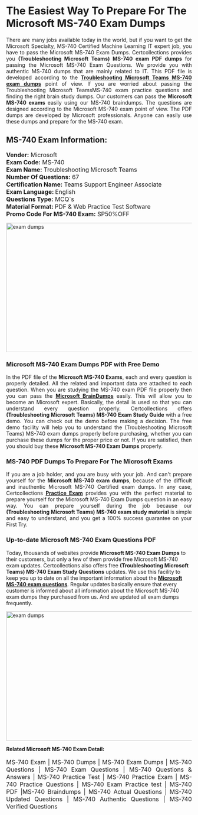 <h1>The Easiest Way To Prepare For The Microsoft MS-740 Exam Dumps</h1> <p style="text-align:justify">There are many jobs available today in the world, but if you want to get the Microsoft Specialty, MS-740 Certified Machine Learning IT expert job, you have to pass the Microsoft MS-740 Exam Dumps. Certcollections provides you <strong>(Troubleshooting Microsoft Teams) MS-740 exam PDF dumps</strong> for passing the Microsoft MS-740 Exam Questions. We provide you with authentic MS-740 dumps that are mainly related to IT. This PDF file is developed according to the <a href="https://www.certsofficial.com/microsoft/ms-740-questions"><strong>Troubleshooting Microsoft Teams MS-740 exam dumps</strong></a> point of view. If you are worried about passing the Troubleshooting Microsoft TeamsMS-740 exam practice questions and finding the right brain study dumps. Our customers can pass the <strong>Microsoft MS-740 exams </strong>easily using our MS-740 braindumps. The questions are designed according to the Microsoft MS-740 exam point of view. The PDF dumps are developed by Microsoft professionals. Anyone can easily use these dumps and prepare for the MS-740 exam.</p> <h2><strong>MS-740 Exam Information:</strong></h2> <p><span style="font-size:16px"><strong>Vender:</strong> Microsoft<br /> <strong>Exam Code:</strong> MS-740<br /> <strong>Exam Name:</strong> Troubleshooting Microsoft Teams<br /> <strong>Number Of Questions:</strong> 67<br /> <strong>Certification Name:</strong> Teams Support Engineer Associate<br /> <strong>Exam Language: </strong>English<br /> <strong>Questions Type:</strong> MCQ`s<br /> <strong>Material Format: </strong>PDF & Web Practice Test Software<br /> <strong>Promo Code For MS-740 Exam:</strong> SP50%OFF</span></p> <p><a href="https://www.certsofficial.com/microsoft/ms-740-questions" rel="no-follow"><img alt="exam dumps" src="https://www.certcollections.com/uploads/content/certsofficial.jpg" style="height:350px; width:750px" /></a></p> <h3><strong>Microsoft MS-740 Exam Dumps PDF with Free Demo</strong></h3> <p style="text-align:justify">In the PDF file of the <strong>Microsoft MS-740 Exams</strong>, each and every question is properly detailed. All the related and important data are attached to each question. When you are studying the MS-740 exam PDF file properly then you can pass the <a href="https://www.certsofficial.com/microsoft-dumps"><strong>Microsoft BrainDumps</strong></a> easily. This will allow you to become an Microsoft expert. Basically, the detail is used so that you can understand every question properly. Certcollections offers <strong>(Troubleshooting Microsoft Teams) MS-740 Exam Study Guide</strong> with a free demo. You can check out the demo before making a decision. The free demo facility will help you to understand the (Troubleshooting Microsoft Teams) MS-740 exam dumps properly before purchasing, whether you can purchase these dumps for the proper price or not. If you are satisfied, then you should buy these <strong>Microsoft MS-740 Exam Dumps</strong> properly.</p> <h3><strong>MS-740 PDF Dumps To Prepare For The Microsoft Exams</strong></h3> <p style="text-align:justify">If you are a job holder, and you are busy with your job. And can't prepare yourself for the <strong>Microsoft MS-740 exam dumps</strong>, because of the difficult and inauthentic Microsoft MS-740 Certified exam dumps. In any case, Certcollections <strong><a href="https://www.certsofficial.com/">Practice Exam</a></strong> provides you with the perfect material to prepare yourself for the Microsoft MS-740 Exam Dumps question in an easy way. You can prepare yourself during the job because our <strong>(Troubleshooting Microsoft Teams) MS-740 exam study material</strong> is simple and easy to understand, and you get a 100% success guarantee on your First Try.</p> <h3><strong>Up-to-date Microsoft MS-740 Exam Questions PDF</strong></h3> <p>Today, thousands of websites provide <strong>Microsoft MS-740 Exam Dumps</strong> to their customers, but only a few of them provide free Microsoft MS-740 exam updates. Certcollections also offers free <strong>(Troubleshooting Microsoft Teams) MS-740 Exam Study Questions</strong> updates. We use this facility to keep you up to date on all the important information about the <a href="https://www.certsofficial.com/microsoft/ms-740-questions"><strong>Microsoft MS-740 exam questions</strong></a>. Regular updates basically ensure that every customer is informed about all information about the Microsoft MS-740 exam dumps they purchased from us. And we updated all exam dumps frequently.</p> <p><a href="https://www.certsofficial.com/microsoft/ms-740-questions"><img alt="exam dumps " src="https://www.certcollections.com/uploads/content/certsofficial2.jpg" style="height:350px; width:750px" /></a></p> <p style="text-align:justify"><span style="font-size:14px"><strong>Related Microsoft MS-740 Exam Detail:</strong></span><br /> <br /> <span style="font-size:16px">MS-740 Exam | MS-740 Dumps | MS-740 Exam Dumps | MS-740 Questions | MS-740 Exam Questions | MS-740 Questions & Answers | MS-740 Practice Test | MS-740 Practice Exam | MS-740 Practice Questions | MS-740 Exam Practice test | MS-740 PDF |MS-740 Braindumps | MS-740 Actual Questions | MS-740 Updated Questions | MS-740 Authentic Questions | MS-740 Verified Questions</span></p>

